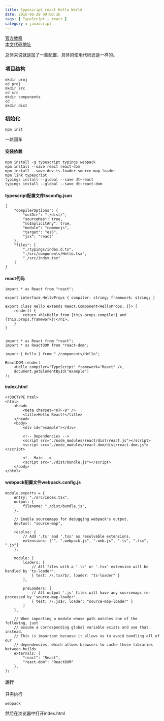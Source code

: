 ```yaml
---
title: typescript react Hello World
date: 2016-06-28 09:00:16
tags: [ TypeScript , react ]
category : javascript
---
```


[官方教程](https://www.typescriptlang.org/docs/handbook/react-&-webpack.html)  
[本文代码地址](https://github.com/lixiaoyang1992/React-Webpack-typescript)

总体来说就是加了一些配置，具体的使用代码还是一样的。
<!-- more -->
### 项目结构  

    mkdir proj
    cd proj
    mkdir src
    cd src
    mkdir components
    cd ..
    mkdir dist

### 初始化

    npm init

一路回车

#### 安装依赖

    npm install -g typescript typings webpack
    npm install --save react react-dom
    npm install --save-dev ts-loader source-map-loader
    npm link typescript
    typings install --global --save dt~react
    typings install --global --save dt~react-dom

#### typescript配置文件tsconfig.json

    {
        "compilerOptions": {
            "outDir": "./dist/",
            "sourceMap": true,
            "noImplicitAny": true,
            "module": "commonjs",
            "target": "es5",
            "jsx": "react"
        },
        "files": [
            "./typings/index.d.ts",
            "./src/components/Hello.tsx",
            "./src/index.tsx"
        ]
    }

#### react代码

    import * as React from "react";

    export interface HelloProps { compiler: string; framework: string; }

    export class Hello extends React.Component<HelloProps, {}> {
        render() {
            return <h1>Hello from {this.props.compiler} and {this.props.framework}!</h1>;
        }
    }


    import * as React from "react";
    import * as ReactDOM from "react-dom";

    import { Hello } from "./components/Hello";

    ReactDOM.render(
        <Hello compiler="TypeScript" framework="React" />,
        document.getElementById("example")
    );

#### index.html

    <!DOCTYPE html>
    <html>
        <head>
            <meta charset="UTF-8" />
            <title>Hello React!</title>
        </head>
        <body>
            <div id="example"></div>

            <!-- Dependencies -->
            <script src="./node_modules/react/dist/react.js"></script>
            <script src="./node_modules/react-dom/dist/react-dom.js"></script>

            <!-- Main -->
            <script src="./dist/bundle.js"></script>
        </body>
    </html>

#### webpack配置文件webpack.config.js

    module.exports = {
        entry: "./src/index.tsx",
        output: {
            filename: "./dist/bundle.js",
        },

        // Enable sourcemaps for debugging webpack's output.
        devtool: "source-map",

        resolve: {
            // Add '.ts' and '.tsx' as resolvable extensions.
            extensions: ["", ".webpack.js", ".web.js", ".ts", ".tsx", ".js"]
        },

        module: {
            loaders: [
                // All files with a '.ts' or '.tsx' extension will be handled by 'ts-loader'.
                { test: /\.tsx?$/, loader: "ts-loader" }
            ],

            preLoaders: [
                // All output '.js' files will have any sourcemaps re-processed by 'source-map-loader'.
                { test: /\.js$/, loader: "source-map-loader" }
            ]
        },

        // When importing a module whose path matches one of the following, just
        // assume a corresponding global variable exists and use that instead.
        // This is important because it allows us to avoid bundling all of our
        // dependencies, which allows browsers to cache those libraries between builds.
        externals: {
            "react": "React",
            "react-dom": "ReactDOM"
        },
    };

#### 运行

只需执行  

    webpack

然后在浏览器中打开index.html
